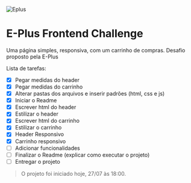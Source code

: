 ![Eplus](https://www.agenciaeplus.com.br/wp-content/themes/eplus/images/agencia-eplus-n-logo.png)

# E-Plus Frontend Challenge

Uma página simples, responsiva, com um carrinho de compras. Desafio proposto pela E-Plus 

Lista de tarefas:

 - [x] Pegar medidas do header
 - [x] Pegar medidas do carrinho
 - [x] Alterar pastas dos arquivos e inserir padrões (html, css e js)
 - [x] Iniciar o Readme
 - [x] Escrever html do header
 - [x] Estilizar o header
 - [x] Escrever html do carrinho
 - [x] Estilizar o carrinho
 - [x] Header Responsivo
 - [x] Carrinho responsivo
 - [ ] Adicionar funcionalidades
 - [ ] Finalizar o Readme (explicar como executar o projeto)
 - [ ] Entregar o projeto

> O projeto foi iniciado hoje, 27/07 às 18:00.
